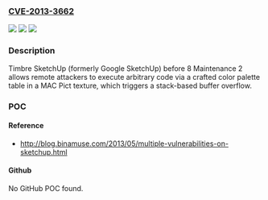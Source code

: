 ### [CVE-2013-3662](https://cve.mitre.org/cgi-bin/cvename.cgi?name=CVE-2013-3662)
![](https://img.shields.io/static/v1?label=Product&message=n%2Fa&color=blue)
![](https://img.shields.io/static/v1?label=Version&message=n%2Fa&color=blue)
![](https://img.shields.io/static/v1?label=Vulnerability&message=n%2Fa&color=brighgreen)

### Description

Timbre SketchUp (formerly Google SketchUp) before 8 Maintenance 2 allows remote attackers to execute arbitrary code via a crafted color palette table in a MAC Pict texture, which triggers a stack-based buffer overflow.

### POC

#### Reference
- http://blog.binamuse.com/2013/05/multiple-vulnerabilities-on-sketchup.html

#### Github
No GitHub POC found.

